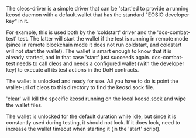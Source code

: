 
The cleos-driver is a simple driver that can be 'start'ed to provide a running keosd daemon with a default.wallet that has the standard "EOSIO developer key" in it.

For example, this is used both by the 'coldstart' driver and the 'dcs-combat-test' test. The latter will start the wallet if the test is running in remote mode (since in remote blockchain mode it does not run coldstart, and coldstart will not start the wallet). The wallet is smart enough to know that it is already started, and in that case 'start' just succeeds again. dcs-combat-test needs to call cleos and needs a configured wallet (with the developer key) to execute all its test actions in the DoH contracts. 

The wallet is unlocked and ready for use. All you have to do is point the wallet-url of cleos to this directory to find the keosd.sock file.

'clear' will kill the specific keosd running on the local keosd.sock and wipe the wallet files.

The wallet is unlocked for the default duration while idle, but since it is constantly used during testing, it should not lock. If it does lock, need to increase the wallet timeout when starting it (in the 'start' script).


